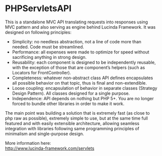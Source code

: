 # PHPServletsAPI

This is a standalone MVC API translating requests into responses using MVC pattern and also serving as engine behind Lucinda Framework. It was designed on following principles:

- Simplicity: no needless abstraction, not a line of code more than needed. Code must be streamlined.
- Performance: all expenses were made to optimize for speed without sacrificing anything in strong design.
- Reusability: each component is designed to be independently reusable, with the exception of those that are component’s helpers (such as Locators for FrontController).
- Completeness: whatever non-abstract class API defines encapsulates all possible behavior on that topic, thus is final and non-extendible.
- Loose coupling: encapsulation of behavior in separate classes (Strategy Design Pattern). All classes designed for a single purpose.
- Independence: API depends on nothing but PHP 5+. You are no longer forced to bundle other libraries in order to make it work.

The main point was building a solution that is extremely fast (as close to php raw as possible), extremely simple to use, but at the same time full featured and with easily extensible architecture, allowing seamless integration with libraries following same programming principles of minimalism and single-purpose design. 

More information here:<br/>
http://www.lucinda-framework.com/servlets
